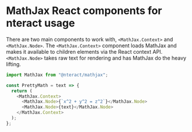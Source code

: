 # MathJax React components for nteract usage

There are two main components to work with, `<MathJax.Context>` and
`<MathJax.Node>`. The `<MathJax.Context>` component loads MathJax and makes it
available to children elements via the React context API. `<MathJax.Node>` takes
raw text for rendering and has MathJax do the heavy lifting.

```js
import MathJax from "@nteract/mathjax";

const PrettyMath = text => {
  return (
    <MathJax.Context>
      <MathJax.Node>{`x^2 + y^2 = z^2`}</MathJax.Node>
      <MathJax.Node>{text}</MathJax.Node>
    </MathJax.Context>
  );
};
```
